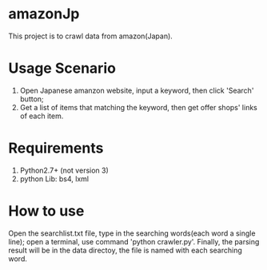 # amazonJp
This project is to crawl data from amazon(Japan).

# Usage Scenario
 1. Open Japanese amanzon website, input a keyword, then click 'Search' button;
 2. Get a list of items that matching the keyword, then get offer shops' links of each item.

# Requirements
 1. Python2.7+ (not version 3)
 2. python Lib: bs4, lxml

# How to use
Open the searchlist.txt file, type in the searching words(each word a single line);
open a terminal, use command 'python crawler.py'. Finally, the parsing result will be
in the data directoy, the file is named with each searching word.
